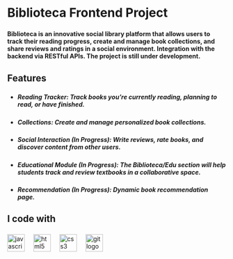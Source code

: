 <h1 align="left">Biblioteca Frontend Project</h1>

###

<h4 align="left">Biblioteca is an innovative social library platform that allows users to track their reading progress, create and manage book collections, and share reviews and ratings in a social environment. Integration with the backend via RESTful APIs. The project is still under development.</h4>

###

<h2 align="left">Features</h2>

###

<ul>
  <li><h5 align="left">Reading Tracker: Track books you’re currently reading, planning to read, or have finished.</h5></li>
  <li><h5 align="left">Collections: Create and manage personalized book collections.</h5></li>
  <li><h5 align="left">Social Interaction (In Progress): Write reviews, rate books, and discover content from other users.</h5></li>
  <li><h5 align="left">Educational Module (In Progress): The Biblioteca/Edu section will help students track and review textbooks in a collaborative space.</h5></li>
  <li><h5 align="left">Recommendation (In Progress): Dynamic book recommendation page.</h5></li>
</ul>

###

<h2 align="left">I code with</h2>

###

<div align="left">
  <img src="https://cdn.jsdelivr.net/gh/devicons/devicon/icons/javascript/javascript-original.svg" height="40" alt="javascript logo"  />
  <img width="12" />
  <img src="https://cdn.jsdelivr.net/gh/devicons/devicon/icons/html5/html5-original.svg" height="40" alt="html5 logo"  />
  <img width="12" />
  <img src="https://cdn.jsdelivr.net/gh/devicons/devicon/icons/css3/css3-original.svg" height="40" alt="css3 logo"  />
  <img width="12" />
  <img src="https://cdn.jsdelivr.net/gh/devicons/devicon/icons/git/git-original.svg" height="40" alt="git logo"  />
</div>

###
